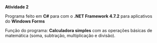 **Atividade 2**

Programa feito em **C#** para com o **.NET Framework 4.7.2** para aplicativos do **Windows Forms**

Função do programa: **Calculadora simples** com as operações básicas de matemática (soma, subtração, multiplicação e divisão).
